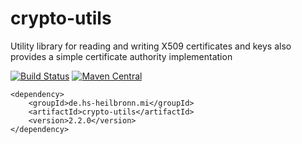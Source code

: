 # crypto-utils
Utility library for reading and writing X509 certificates and keys also provides a simple certificate authority implementation

[![Build Status](https://travis-ci.org/hhund/crypto-utils.svg?branch=master)](https://travis-ci.org/hhund/crypto-utils)
[![Maven Central](https://maven-badges.herokuapp.com/maven-central/de.hs-heilbronn.mi/crypto-utils/badge.svg)](https://maven-badges.herokuapp.com/maven-central/de.hs-heilbronn.mi/crypto-utils)

```
<dependency>
    <groupId>de.hs-heilbronn.mi</groupId>
    <artifactId>crypto-utils</artifactId>
    <version>2.2.0</version>
</dependency>
```

